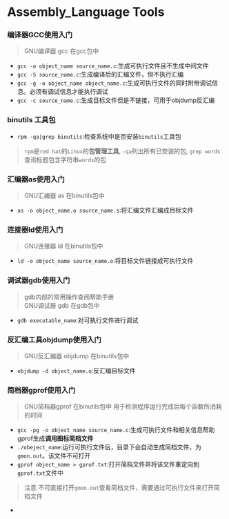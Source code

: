 # Assembly_Language Tools

### 编译器GCC使用入门
> GNU编译器 gcc 在gcc包中

* `gcc -o object_name source_name.c`:生成可执行文件且不生成中间文件
* `gcc -S source_name.c`:生成编译后的汇编文件，但不执行汇编
* `gcc -g -o object_name object_name.c`:生成可执行文件的同时附带调试信息。必须有调试信息才能执行调试
* `gcc -c source_name.c`:生成目标文件但是不链接，可用于objdump反汇编

### binutils 工具包
* `rpm -qa|grep binutils`:检查系统中是否安装`binutils`工具包
> `rpm`是`red hat`的`Linux`的**包管理工具**, `-qa`列出所有已安装的包, `grep words`查询标题包含字符串`words`的包

### 汇编器as使用入门
> GNU汇编器 as 在binutils包中

* `as -o object_name.o source_name.s`:将汇编文件汇编成目标文件

### 连接器ld使用入门
> GNU连接器 ld 在binutils包中

* `ld -o object_name source_name.o`:将目标文件链接成可执行文件

### 调试器gdb使用入门

> gdb内部的常用操作查阅帮助手册   
> GNU调试器 gdb 在gdb包中

* `gdb executable_name`:对可执行文件进行调试

### 反汇编工具objdump使用入门
> GNU反汇编器 objdump 在binutils包中

* `objdump -d object_name.o`:反汇编目标文件

### 简档器gprof使用入门
> GNU简档器gprof 在binutils包中 用于检测程序运行完成后每个函数所消耗的时间

* `gcc -pg -o object_name source_name.c`:生成可执行文件和相关信息帮助gprof生成**调用图标简档文件**
* `./obeject_name`:运行可执行文件后，目录下会自动生成简档文件，为`gmon.out`。该文件不可打开
* `gprof object_name > gprof.txt`:打开简档文件并将该文件重定向到`gprof.txt`文件中
> 注意 不可直接打开`gmon.out`查看简档文件，需要通过可执行文件来打开简档文件

* 

